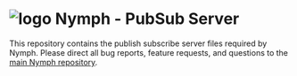 # <img alt="logo" src="https://raw.githubusercontent.com/sciactive/2be-extras/master/logo/product-icon-40-bw.png" align="top" /> Nymph - PubSub Server

This repository contains the publish subscribe server files required by Nymph. Please direct all bug reports, feature requests, and questions to the [main Nymph repository](https://github.com/sciactive/nymph).
